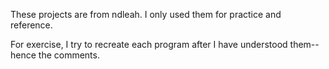 These projects are from ndleah. 
I only used them for practice and reference.

For exercise, I try to recreate each program after I have understood them--hence the comments.